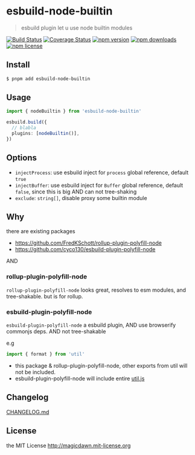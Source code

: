 # esbuild-node-builtin

> esbuild plugin let u use node builtin modules

[![Build Status](https://img.shields.io/github/workflow/status/magicdawn/esbuild-node-builtin/ci/main.svg?style=flat-square)](https://github.com/magicdawn/esbuild-node-builtin/actions/workflows/ci.yml)
[![Coverage Status](https://img.shields.io/codecov/c/github/magicdawn/esbuild-node-builtin/main.svg?style=flat-square)](https://codecov.io/gh/magicdawn/esbuild-node-builtin)
[![npm version](https://img.shields.io/npm/v/esbuild-node-builtin.svg?style=flat-square)](https://www.npmjs.com/package/esbuild-node-builtin)
[![npm downloads](https://img.shields.io/npm/dm/esbuild-node-builtin.svg?style=flat-square)](https://www.npmjs.com/package/esbuild-node-builtin)
[![npm license](https://img.shields.io/npm/l/esbuild-node-builtin.svg?style=flat-square)](http://magicdawn.mit-license.org)

## Install

```sh
$ pnpm add esbuild-node-builtin
```

## Usage

```ts
import { nodeBuiltin } from 'esbuild-node-builtin'

esbuild.build({
  // blabla
  plugins: [nodeBuiltin()],
})
```

## Options

- `injectProcess`: use esbuild inject for `process` global reference, default `true`
- `injectBuffer`: use esbuild inject for `Buffer` global reference, default `false`, since this is big AND can not tree-shaking
- `exclude`: `string[]`, disable proxy some builtin module

## Why

there are existing packages

- https://github.com/FredKSchott/rollup-plugin-polyfill-node
- https://github.com/cyco130/esbuild-plugin-polyfill-node

AND

### rollup-plugin-polyfill-node

`rollup-plugin-polyfill-node` looks great, resolves to esm modules, and tree-shakable. but is for rollup.

### esbuild-plugin-polyfill-node

`esbuild-plugin-polyfill-node` a esbuild plugin, AND use browserify commonjs deps.
AND not tree-shakable

e.g

```ts
import { format } from 'util'
```

- this package & rollup-plugin-polyfill-node, other exports from util will not be included.
- esbuild-plugin-polyfill-node will include entire [util.js](https://unpkg.com/browse/util@0.12.5/util.js)

## Changelog

[CHANGELOG.md](CHANGELOG.md)

## License

the MIT License http://magicdawn.mit-license.org
